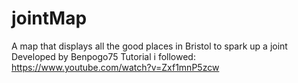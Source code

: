 # jointMap
A map that displays all the good places in Bristol to spark up a joint
Developed by Benpogo75
Tutorial i followed: https://www.youtube.com/watch?v=Zxf1mnP5zcw
